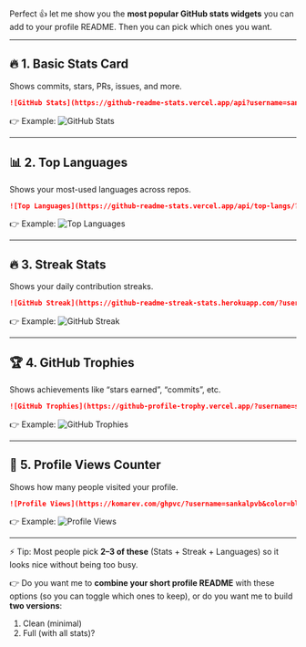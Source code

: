 Perfect 👍 let me show you the **most popular GitHub stats widgets** you can add to your profile README. Then you can pick which ones you want.

---

## 🔥 1. Basic Stats Card

Shows commits, stars, PRs, issues, and more.

```markdown
![GitHub Stats](https://github-readme-stats.vercel.app/api?username=sankalpvb&show_icons=true&theme=radical)
```

👉 Example:
![GitHub Stats](https://github-readme-stats.vercel.app/api?username=sankalpvb\&show_icons=true\&theme=radical)

---

## 📊 2. Top Languages

Shows your most-used languages across repos.

```markdown
![Top Languages](https://github-readme-stats.vercel.app/api/top-langs/?username=sankalpvb&layout=compact&theme=radical)
```

👉 Example:
![Top Languages](https://github-readme-stats.vercel.app/api/top-langs/?username=sankalpvb\&layout=compact\&theme=radical)

---

## 🔥 3. Streak Stats

Shows your daily contribution streaks.

```markdown
![GitHub Streak](https://github-readme-streak-stats.herokuapp.com/?user=sankalpvb&theme=radical)
```

👉 Example:
![GitHub Streak](https://github-readme-streak-stats.herokuapp.com/?user=sankalpvb\&theme=radical)

---

## 🏆 4. GitHub Trophies

Shows achievements like “stars earned”, “commits”, etc.

```markdown
![GitHub Trophies](https://github-profile-trophy.vercel.app/?username=sankalpvb&theme=radical&margin-w=10&margin-h=10)
```

👉 Example:
![GitHub Trophies](https://github-profile-trophy.vercel.app/?username=sankalpvb\&theme=radical\&margin-w=10\&margin-h=10)

---

## 👀 5. Profile Views Counter

Shows how many people visited your profile.

```markdown
![Profile Views](https://komarev.com/ghpvc/?username=sankalpvb&color=blueviolet&style=flat-square)
```

👉 Example:
![Profile Views](https://komarev.com/ghpvc/?username=sankalpvb\&color=blueviolet\&style=flat-square)

---

⚡ Tip: Most people pick **2–3 of these** (Stats + Streak + Languages) so it looks nice without being too busy.

👉 Do you want me to **combine your short profile README** with these options (so you can toggle which ones to keep), or do you want me to build **two versions**:

1. Clean (minimal)
2. Full (with all stats)?
